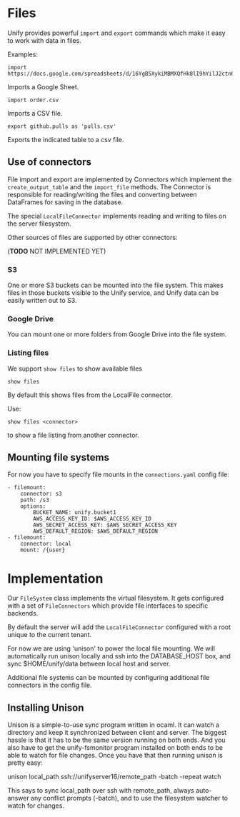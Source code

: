 # Files

Unify provides powerful `import` and `export` commands which make it easy to work with
data in files. 

Examples:

    import https://docs.google.com/spreadsheets/d/16YgB5XykiMBMXQfHk8lI9hYilJ2ctn6madVAJoKt12Q/edit

Imports a Google Sheet.

    import order.csv

Imports a CSV file.

    export github.pulls as 'pulls.csv'

Exports the indicated table to a csv file.


## Use of connectors

File import and export are implemented by Connectors which implement the `create_output_table` and
the `import_file` methods. The Connector is responsible for reading/writing the files and converting
between DataFrames for saving in the database.

The special `LocalFileConnector` implements reading and writing to files on the server filesystem.

Other sources of files are supported by other connectors:

(**TODO** NOT IMPLEMENTED YET)

### S3

One or more S3 buckets can be mounted into the file system. This makes files in those buckets visible to the
Unify service, and Unify data can be easily written out to S3.

### Google Drive

You can mount one or more folders from Google Drive into the file system.

### Listing files

We support `show files` to show available files

    show files
    
By default this shows files from the LocalFile connector.

Use:

    show files <connector>

to show a file listing from another connector.

## Mounting file systems

For now you have to specify file mounts in the `connections.yaml` config file:

    - filemount:
        connector: s3
        path: /s3
        options:
            BUCKET_NAME: unify.bucket1
            AWS_ACCESS_KEY_ID: $AWS_ACCESS_KEY_ID
            AWS_SECRET_ACCESS_KEY: $AWS_SECRET_ACCESS_KEY
            AWS_DEFAULT_REGION: $AWS_DEFAULT_REGION
    - filemount:
        connector: local
        mount: /{user}

# Implementation

Our `FileSystem` class implements the virtual filesystem. It gets configured with a set
of `FileConnectors` which provide file interfaces to specific backends.

By default the server will add the `LocalFileConnector` configured with a root unique
to the current tenant. 

For now we are using 'unison' to power the local file mounting. We will automatically
run unison locally and ssh into the DATABASE_HOST box, and sync $HOME/unify/data between
local host and server.

Additional file systems can be mounted by configuring additional file connectors in the
config file.

## Installing Unison

Unison is a simple-to-use sync program written in ocaml. It can watch a directory
and keep it synchronized between client and server. The biggest hassle is that it has
to be the same version running on both ends. And you also have to get the unify-fsmonitor
program installed on both ends to be able to watch for file changes. Once you have that
then running unison is pretty easy:

unison local_path ssh://unifyserver16/remote_path -batch -repeat watch

This says to sync local_path over ssh with remote_path, always auto-answer any conflict
prompts (-batch), and to use the filesystem watcher to watch for changes.

